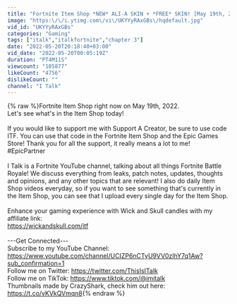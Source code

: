 ```yaml
---
title: "Fortnite Item Shop *NEW* ALI-A SKIN + *FREE* SKIN! [May 19th, 2022] (Fortnite Battle Royale)"
image: "https:\/\/i.ytimg.com\/vi\/UKYYyRAxGBs\/hqdefault.jpg"
vid_id: "UKYYyRAxGBs"
categories: "Gaming"
tags: ["italk","italkfortnite","chapter 3"]
date: "2022-05-20T20:18:40+03:00"
vid_date: "2022-05-20T00:05:19Z"
duration: "PT4M11S"
viewcount: "105877"
likeCount: "4756"
dislikeCount: ""
channel: "I Talk"
---
```

{% raw %}Fortnite Item Shop right now on May 19th, 2022.<br />Let's see what's in the Item Shop today!<br /><br />If you would like to support me with Support A Creator, be sure to use code ITF. You can use that code in the Fortnite Item Shop and the Epic Games Store! Thank you for all the support, it really means a lot to me! #EpicPartner<br /><br />I Talk is a Fortnite YouTube channel, talking about all things Fortnite Battle Royale! We discuss everything from leaks, patch notes, updates, thoughts and opinions, and any other topics that are relevant! I also do daily Item Shop videos everyday, so if you want to see something that's currently in the Item Shop, you can see that I upload every single day for the Item Shop.<br /><br />Enhance your gaming experience with Wick and Skull candles with my affiliate link: <br /><a rel="nofollow" target="blank" href="https://wickandskull.com/itf">https://wickandskull.com/itf</a><br /><br />---Get Connected---<br />Subscribe to my YouTube Channel: <a rel="nofollow" target="blank" href="https://www.youtube.com/channel/UCIZP6nCTyU9VV0zIhY7q1Aw?sub_confirmation=1">https://www.youtube.com/channel/UCIZP6nCTyU9VV0zIhY7q1Aw?sub_confirmation=1</a><br />Follow me on Twitter: <a rel="nofollow" target="blank" href="https://twitter.com/ThisIsITalk">https://twitter.com/ThisIsITalk</a><br />Follow me on TikTok: <a rel="nofollow" target="blank" href="https://www.tiktok.com/@imitalk">https://www.tiktok.com/@imitalk</a><br />Thumbnails made by CrazyShark, check him out here: <a rel="nofollow" target="blank" href="https://t.co/vKVkQVmqn8">https://t.co/vKVkQVmqn8</a>{% endraw %}
